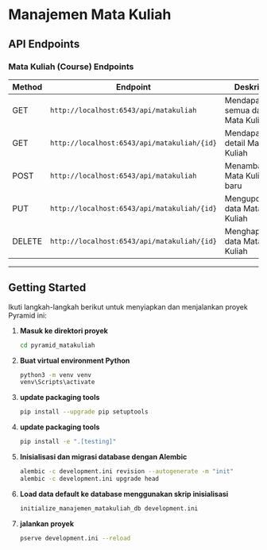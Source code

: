 # Manajemen Mata Kuliah

## API Endpoints

### Mata Kuliah (Course) Endpoints

| Method | Endpoint                              | Deskripsi                       |
|--------|-------------------------------------|--------------------------------|
| GET    | `http://localhost:6543/api/matakuliah`      | Mendapatkan semua data Mata Kuliah  |
| GET    | `http://localhost:6543/api/matakuliah/{id}` | Mendapatkan detail Mata Kuliah       |
| POST   | `http://localhost:6543/api/matakuliah`      | Menambahkan Mata Kuliah baru          |
| PUT    | `http://localhost:6543/api/matakuliah/{id}` | Mengupdate data Mata Kuliah            |
| DELETE | `http://localhost:6543/api/matakuliah/{id}` | Menghapus data Mata Kuliah             |

---

## Getting Started

Ikuti langkah-langkah berikut untuk menyiapkan dan menjalankan proyek Pyramid ini:

1. **Masuk ke direktori proyek**

   ```bash
   cd pyramid_matakuliah

2. **Buat virtual environment Python**

   ```bash
   python3 -m venv venv
   venv\Scripts\activate 

3. **update packaging tools**

    ```bash
    pip install --upgrade pip setuptools

4.  **update packaging tools**
    ```bash
    pip install -e ".[testing]"

5. **Inisialisasi dan migrasi database dengan Alembic** 
    ```bash
    alembic -c development.ini revision --autogenerate -m "init"
    alembic -c development.ini upgrade head

6. **Load data default ke database menggunakan skrip inisialisasi** 
    ```bash
    initialize_manajemen_matakuliah_db development.ini

7. **jalankan proyek**
    ```bash
    pserve development.ini --reload


